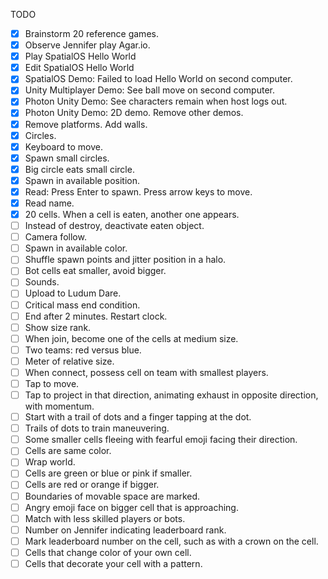 TODO
- [x] Brainstorm 20 reference games.
- [x] Observe Jennifer play Agar.io.
- [x] Play SpatialOS Hello World
- [x] Edit SpatialOS Hello World
- [x] SpatialOS Demo: Failed to load Hello World on second computer.
- [x] Unity Multiplayer Demo:  See ball move on second computer.
- [x] Photon Unity Demo:  See characters remain when host logs out.
- [x] Photon Unity Demo:  2D demo.  Remove other demos.
- [x] Remove platforms.  Add walls.
- [x] Circles.
- [x] Keyboard to move.
- [x] Spawn small circles.
- [x] Big circle eats small circle.
- [x] Spawn in available position.
- [x] Read:  Press Enter to spawn.  Press arrow keys to move.
- [x] Read name.
- [x] 20 cells.  When a cell is eaten, another one appears.
- [ ] Instead of destroy, deactivate eaten object.
- [ ] Camera follow.
- [ ] Spawn in available color.
- [ ] Shuffle spawn points and jitter position in a halo.
- [ ] Bot cells eat smaller, avoid bigger.
- [ ] Sounds.
- [ ] Upload to Ludum Dare.
- [ ] Critical mass end condition.
- [ ] End after 2 minutes.  Restart clock.
- [ ] Show size rank.
- [ ] When join, become one of the cells at medium size.
- [ ] Two teams:  red versus blue.
- [ ] Meter of relative size.
- [ ] When connect, possess cell on team with smallest players.
- [ ] Tap to move.
- [ ] Tap to project in that direction, animating exhaust in opposite direction, with momentum.
- [ ] Start with a trail of dots and a finger tapping at the dot.
- [ ] Trails of dots to train maneuvering.
- [ ] Some smaller cells fleeing with fearful emoji facing their direction.
- [ ] Cells are same color.
- [ ] Wrap world.
- [ ] Cells are green or blue or pink if smaller.
- [ ] Cells are red or orange if bigger.
- [ ] Boundaries of movable space are marked.
- [ ] Angry emoji face on bigger cell that is approaching.
- [ ] Match with less skilled players or bots.
- [ ] Number on Jennifer indicating leaderboard rank.
- [ ] Mark leaderboard number on the cell, such as with a crown on the cell.
- [ ] Cells that change color of your own cell.
- [ ] Cells that decorate your cell with a pattern.

